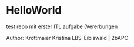 # HelloWorld
test repo mit erster ITL aufgabe (Vererbungen

Author: Krottmaier Kristina
LBS-Eibiswald | 2bAPC
